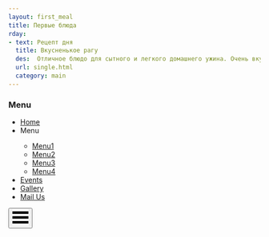 ```yaml
---
layout: first_meal
title: Первые блюда
rday:
- text: Рецепт дня
  title: Вкусненькое рагу
  des:  Отличное блюдо для сытного и легкого домашнего ужина. Очень вкусное рагу. В древнем Львове готовят блюдо с таким интересным названием  Годзя. По факту  это овощное рагу с мясом, основные составляющие которого картофель, капуста, лук, морковь, фасоль, соленные огурцы - без хотя бы одного из этих ингридиентов Годзя не получится. Все остальные дополнительные ингридиенты могут варьироваться как угодно мясо, грибы, сельдерей, красная капуста, томаты, перец и т.д. 
  url: single.html
  category: main
---
```

<div class="container">
				<div class="header-top">
					<div class="top-nav">
						<nav class="cbp-spmenu cbp-spmenu-vertical cbp-spmenu-left" id="cbp-spmenu-s2">
							<h3>Menu</h3>
							<ul>
								<li><a href="index.html">Home</a></li>
								<li class="menu">Menu</li>
									<ul class="cl-effect-1">
										<li><a href="menu.html">Menu1</a></li>                                             
										<li><a href="menu.html">Menu2</a></li>
										<li><a href="menu.html">Menu3</a></li> 
										<li><a href="menu.html">Menu4</a></li>  
									</ul>
									<!-- script-for-menu -->
									 <script>
									   $( "li.menu" ).click(function() {
										 $( "ul.cl-effect-1" ).slideToggle( 300, function() {
										 // Animation complete.
										  });
										 });
									</script>
								<li><a href="events.html">Events</a></li>
								<li><a href="gallery.html">Gallery</a></li>
								<li><a href="mail.html">Mail Us</a></li>
							</ul>
						</nav>
						<div class="main buttonset">	
								<!-- Class "cbp-spmenu-open" gets applied to menu and "cbp-spmenu-push-toleft" or "cbp-spmenu-push-toright" to the body -->
								<button id="showRightPush"><img src="images/menu.png" alt=""/></button>
								<!--<span class="menu"></span>-->
						</div>
						<!-- Classie - class helper functions by @desandro https://github.com/desandro/classie -->
						<script src="js/classie.js"></script>
						<script>
						var menuRight = document.getElementById( 'cbp-spmenu-s2' ),
						showRightPush = document.getElementById( 'showRightPush' ),
						body = document.body;

						showRightPush.onclick = function() {
							classie.toggle( this, 'active' );
							classie.toggle( body, 'cbp-spmenu-push-toleft' );
							classie.toggle( menuRight, 'cbp-spmenu-open' );
							disableOther( 'showRightPush' );
						};

						function disableOther( button ) {
							if( button !== 'showRightPush' ) {
								classie.toggle( showRightPush, 'disabled' );
							}
						}
					 </script>
					</div>
					<div class="header-logo">
						<a href="index.html"><img src="{{site.logos}}" alt="" /></a>
					</div>
					<div class="search-form">
						<form>
							<input type="text" value="Search..." onfocus="this.value = '';" onblur="if (this.value == '') {this.value = 'Search...';}" required="">
						</form>
					</div>
					<div class="clearfix"> </div>
				</div>
</div>
